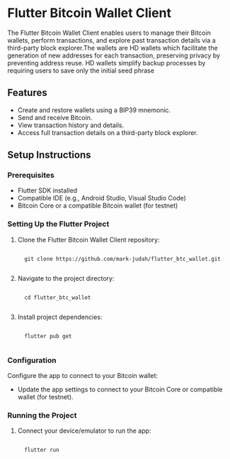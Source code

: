<!DOCTYPE html>
<html>

<body>

<h1>Flutter Bitcoin Wallet Client</h1>

<p>The Flutter Bitcoin Wallet Client enables users to manage their Bitcoin wallets, perform transactions, and explore past transaction details via a third-party block explorer.The wallets are HD wallets which facilitate the generation of new addresses for each transaction, preserving privacy by preventing address reuse. HD wallets simplify backup processes by requiring users to save only the initial seed phrase</p>

<h2>Features</h2>
<ul>
  <li>Create and restore wallets using a BIP39 mnemonic.</li>
  <li>Send and receive Bitcoin.</li>
  <li>View transaction history and details.</li>
  <li>Access full transaction details on a third-party block explorer.</li>
</ul>

<h2>Setup Instructions</h2>

<h3>Prerequisites</h3>
<ul>
  <li>Flutter SDK installed</li>
  <li>Compatible IDE (e.g., Android Studio, Visual Studio Code)</li>
  <li>Bitcoin Core or a compatible Bitcoin wallet (for testnet)</li>
</ul>

<h3>Setting Up the Flutter Project</h3>
<ol>
  <li>Clone the Flutter Bitcoin Wallet Client repository:</li>
  <pre><code>
  git clone https://github.com/mark-judah/flutter_btc_wallet.git
  </code></pre>
  
  <li>Navigate to the project directory:</li>
  <pre><code>
  cd flutter_btc_wallet
  </code></pre>
  
  <li>Install project dependencies:</li>
  <pre><code>
  flutter pub get
  </code></pre>
</ol>

<h3>Configuration</h3>
<p>Configure the app to connect to your Bitcoin wallet:</p>
<ul>
  <li>Update the app settings to connect to your Bitcoin Core or compatible wallet (for testnet).</li>
</ul>

<h3>Running the Project</h3>
<ol>
  <li>Connect your device/emulator to run the app:</li>
  <pre><code>
  flutter run
  </code></pre>
</ol>

</body>
</html>
